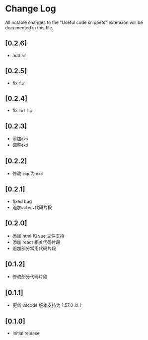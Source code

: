 # Change Log

All notable changes to the "Useful code snippets" extension will be documented in this file.

## [0.2.6]

- add `hf`

## [0.2.5]

- fix `fin`

## [0.2.4]

- fix `fof` `fin`

## [0.2.3]

- 添加`exo`
- 调整`exd`

## [0.2.2]

- 修改 `exp` 为 `exd`

## [0.2.1]

- fixed bug
- 追加`dotenv`代码片段

## [0.2.0]

- 添加 html 和 vue 文件支持
- 添加 react 相关代码片段
- 追加部分常用代码片段

## [0.1.2]

- 修改部分代码片段

## [0.1.1]

- 更新 vscode 版本支持为 1.57.0 以上

## [0.1.0]

- Initial release
